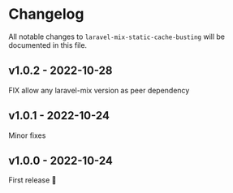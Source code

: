 # Changelog

All notable changes to `laravel-mix-static-cache-busting` will be documented in this file.

## v1.0.2 - 2022-10-28

FIX allow any laravel-mix version as peer dependency

## v1.0.1 - 2022-10-24

Minor fixes

## v1.0.0 - 2022-10-24

First release 🚀

